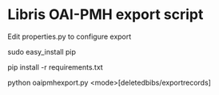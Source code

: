 Libris OAI-PMH export script
============================

Edit properties.py to configure export

sudo easy_install pip

pip install -r requirements.txt

python oaipmhexport.py \<mode\>\[deletedbibs\/exportrecords\]